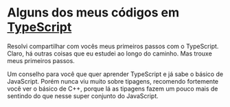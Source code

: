 # Alguns dos meus códigos em [TypeScript](https://www.typescriptlang.org)

Resolvi compartilhar com vocês meus primeiros passos com o TypeScript. Claro, há outras coisas que eu estudei ao longo do caminho. Mas trouxe meus primeiros passos.

Um conselho para você que quer aprender TypeScript e já sabe o básico de JavaScript. Porém nunca viu muito sobre
tipagens, recomendo fortemente você ver o básico de C++, porque lá as tipagens fazem um pouco mais de sentindo do que
nesse super conjunto do JavaScript.
